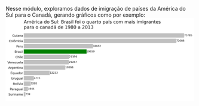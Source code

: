 Nesse módulo, exploramos dados de imigração de países da América do Sul para o Canadá, gerando gráficos como por exemplo:
![](https://github.com/RPGraciotti/estudos_alura/blob/main/data_visualization/data_vis_2/imigracao_america_sul.png)
